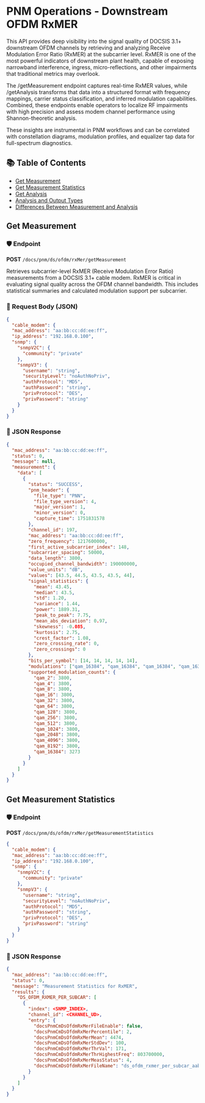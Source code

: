 # PNM Operations - Downstream OFDM RxMER

This API provides deep visibility into the signal quality of DOCSIS 3.1+ downstream OFDM channels by retrieving and analyzing Receive Modulation Error Ratio (RxMER) at the subcarrier level. RxMER is one of the most powerful indicators of downstream plant health, capable of exposing narrowband interference, ingress, micro-reflections, and other impairments that traditional metrics may overlook.

The /getMeasurement endpoint captures real-time RxMER values, while /getAnalysis transforms that data into a structured format with frequency mappings, carrier status classification, and inferred modulation capabilities. Combined, these endpoints enable operators to localize RF impairments with high precision and assess modem channel performance using Shannon-theoretic analysis.

These insights are instrumental in PNM workflows and can be correlated with constellation diagrams, modulation profiles, and equalizer tap data for full-spectrum diagnostics.

## 📚 Table of Contents

* [Get Measurement](#get-measurement)
* [Get Measurement Statistics](#get-measurement-statistics)
* [Get Analysis](#get-analysis)
* [Analysis and Output Types](#analysis-and-output-types)
* [Differences Between Measurement and Analysis](#differences-between-measurement-and-analysis)

## Get Measurement

### 🛡️ Endpoint

**POST** `/docs/pnm/ds/ofdm/rxMer/getMeasurement`

Retrieves subcarrier-level RxMER (Receive Modulation Error Ratio) measurements from a DOCSIS 3.1+ cable modem. RxMER is critical in evaluating signal quality across the OFDM channel bandwidth. This includes statistical summaries and calculated modulation support per subcarrier.

### 📜 Request Body (JSON)

```json
{
  "cable_modem": {
  "mac_address": "aa:bb:cc:dd:ee:ff", 
  "ip_address": "192.168.0.100",
  "snmp": {
    "snmpV2C": {
      "community": "private"
    },
    "snmpV3": {
      "username": "string",
      "securityLevel": "noAuthNoPriv",
      "authProtocol": "MD5",
      "authPassword": "string",
      "privProtocol": "DES",
      "privPassword": "string"
    }
  }
}
```

### 📄 JSON Response

```json
{
  "mac_address": "aa:bb:cc:dd:ee:ff",
  "status": 0,
  "message": null,
  "measurement": {
    "data": [
      {
        "status": "SUCCESS",
        "pnm_header": {
          "file_type": "PNN",
          "file_type_version": 4,
          "major_version": 1,
          "minor_version": 0,
          "capture_time": 1751831578
        },
        "channel_id": 197,
        "mac_address": "aa:bb:cc:dd:ee:ff",
        "zero_frequency": 1217600000,
        "first_active_subcarrier_index": 148,
        "subcarrier_spacing": 50000,
        "data_length": 3800,
        "occupied_channel_bandwidth": 190000000,
        "value_units": "dB",
        "values": [43.5, 44.5, 43.5, 43.5, 44],
        "signal_statistics": {
          "mean": 43.45,
          "median": 43.5,
          "std": 1.20,
          "variance": 1.44,
          "power": 1889.31,
          "peak_to_peak": 7.75,
          "mean_abs_deviation": 0.97,
          "skewness": -0.085,
          "kurtosis": 2.75,
          "crest_factor": 1.08,
          "zero_crossing_rate": 0,
          "zero_crossings": 0
        },
        "bits_per_symbol": [14, 14, 14, 14, 14],
        "modulations": ["qam_16384", "qam_16384", "qam_16384", "qam_16384", "qam_16384"],
        "supported_modulation_counts": {
          "qam_2": 3800,
          "qam_4": 3800,
          "qam_8": 3800,
          "qam_16": 3800,
          "qam_32": 3800,
          "qam_64": 3800,
          "qam_128": 3800,
          "qam_256": 3800,
          "qam_512": 3800,
          "qam_1024": 3800,
          "qam_2048": 3800,
          "qam_4096": 3800,
          "qam_8192": 3800,
          "qam_16384": 3273
        }
      }
    ]
  }
}
```

## Get Measurement Statistics

### 🛡️ Endpoint

**POST** `/docs/pnm/ds/ofdm/rxMer/getMeasurementStatistics`

```json
{
  "cable_modem": {
  "mac_address": "aa:bb:cc:dd:ee:ff",
  "ip_address": "192.168.0.100",
  "snmp": {
    "snmpV2C": {
      "community": "private"
    },
    "snmpV3": {
      "username": "string",
      "securityLevel": "noAuthNoPriv",
      "authProtocol": "MD5",
      "authPassword": "string",
      "privProtocol": "DES",
      "privPassword": "string"
    }
  }
}
```

### 📄 JSON Response

```json
{
  "mac_address": "aa:bb:cc:dd:ee:ff",
  "status": 0,
  "message": "Measurement Statistics for RxMER",
  "results": {
    "DS_OFDM_RXMER_PER_SUBCAR": [
      {
        "index": <SNMP_INDEX>,
        "channel_id": <CHANNEL_UD>,
        "entry": {
          "docsPnmCmDsOfdmRxMerFileEnable": false,
          "docsPnmCmDsOfdmRxMerPercentile": 2,
          "docsPnmCmDsOfdmRxMerMean": 4474,
          "docsPnmCmDsOfdmRxMerStdDev": 100,
          "docsPnmCmDsOfdmRxMerThrVal": 171,
          "docsPnmCmDsOfdmRxMerThrHighestFreq": 803700000,
          "docsPnmCmDsOfdmRxMerMeasStatus": 4,
          "docsPnmCmDsOfdmRxMerFileName": "ds_ofdm_rxmer_per_subcar_aabbccddeeff_160_1752254123.bin"
        }
      }
    ]
  }
}
```
